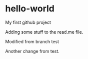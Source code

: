# hello-world
My first github project

Adding some stuff to the read.me file.

Modified from branch test

Another change from test.